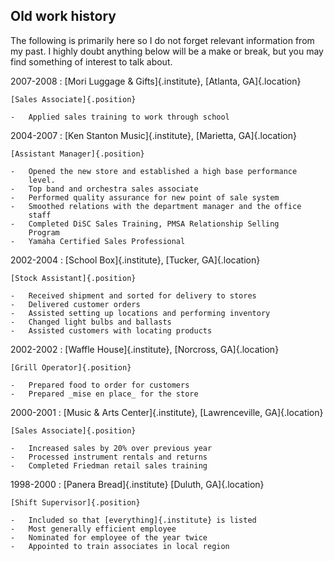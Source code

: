 ## Old work history

The following is primarily here so I do not forget relevant information
from my past.  I highly doubt anything below will be a make or break,
but you may find something of interest to talk about.

2007-2008
:   [Mori Luggage & Gifts]{.institute}, [Atlanta, GA]{.location}

    [Sales Associate]{.position}

    -   Applied sales training to work through school

2004-2007
:   [Ken Stanton Music]{.institute}, [Marietta, GA]{.location}

    [Assistant Manager]{.position}

    -   Opened the new store and established a high base performance
        level.
    -   Top band and orchestra sales associate
    -   Performed quality assurance for new point of sale system
    -   Smoothed relations with the department manager and the office
        staff
    -   Completed DiSC Sales Training, PMSA Relationship Selling
        Program
    -   Yamaha Certified Sales Professional

<!-- I was offered fake degrees to not quit when I wanted to go back -->
<!-- to school.  The whole reason was that no one wanted to deal     -->
<!-- my immediate supervisor.  That says a lot about him.            -->

2002-2004
:   [School Box]{.institute}, [Tucker, GA]{.location}

    [Stock Assistant]{.position}

    -   Received shipment and sorted for delivery to stores
    -   Delivered customer orders
    -   Assisted setting up locations and performing inventory
    -   Changed light bulbs and ballasts
    -   Assisted customers with locating products

2002-2002
:   [Waffle House]{.institute}, [Norcross, GA]{.location}

    [Grill Operator]{.position}

    -   Prepared food to order for customers
    -   Prepared _mise en place_ for the store

2000-2001
:   [Music & Arts Center]{.institute}, [Lawrenceville, GA]{.location}

    [Sales Associate]{.position}

    -   Increased sales by 20% over previous year
    -   Processed instrument rentals and returns
    -   Completed Friedman retail sales training

1998-2000
:   [Panera Bread]{.institute} [Duluth, GA]{.location}

    [Shift Supervisor]{.position}

    -   Included so that [everything]{.institute} is listed
    -   Most generally efficient employee
    -   Nominated for employee of the year twice
    -   Appointed to train associates in local region


